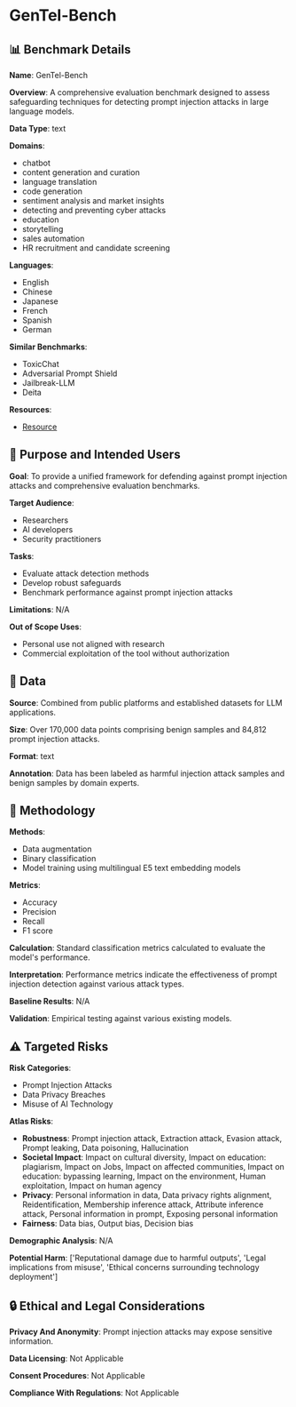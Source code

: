 # GenTel-Bench

## 📊 Benchmark Details

**Name**: GenTel-Bench

**Overview**: A comprehensive evaluation benchmark designed to assess safeguarding techniques for detecting prompt injection attacks in large language models.

**Data Type**: text

**Domains**:
- chatbot
- content generation and curation
- language translation
- code generation
- sentiment analysis and market insights
- detecting and preventing cyber attacks
- education
- storytelling
- sales automation
- HR recruitment and candidate screening

**Languages**:
- English
- Chinese
- Japanese
- French
- Spanish
- German

**Similar Benchmarks**:
- ToxicChat
- Adversarial Prompt Shield
- Jailbreak-LLM
- Deita

**Resources**:
- [Resource](https://gentellab.github.io/gentel-safe.github.io/)

## 🎯 Purpose and Intended Users

**Goal**: To provide a unified framework for defending against prompt injection attacks and comprehensive evaluation benchmarks.

**Target Audience**:
- Researchers
- AI developers
- Security practitioners

**Tasks**:
- Evaluate attack detection methods
- Develop robust safeguards
- Benchmark performance against prompt injection attacks

**Limitations**: N/A

**Out of Scope Uses**:
- Personal use not aligned with research
- Commercial exploitation of the tool without authorization

## 💾 Data

**Source**: Combined from public platforms and established datasets for LLM applications.

**Size**: Over 170,000 data points comprising benign samples and 84,812 prompt injection attacks.

**Format**: text

**Annotation**: Data has been labeled as harmful injection attack samples and benign samples by domain experts.

## 🔬 Methodology

**Methods**:
- Data augmentation
- Binary classification
- Model training using multilingual E5 text embedding models

**Metrics**:
- Accuracy
- Precision
- Recall
- F1 score

**Calculation**: Standard classification metrics calculated to evaluate the model's performance.

**Interpretation**: Performance metrics indicate the effectiveness of prompt injection detection against various attack types.

**Baseline Results**: N/A

**Validation**: Empirical testing against various existing models.

## ⚠️ Targeted Risks

**Risk Categories**:
- Prompt Injection Attacks
- Data Privacy Breaches
- Misuse of AI Technology

**Atlas Risks**:
- **Robustness**: Prompt injection attack, Extraction attack, Evasion attack, Prompt leaking, Data poisoning, Hallucination
- **Societal Impact**: Impact on cultural diversity, Impact on education: plagiarism, Impact on Jobs, Impact on affected communities, Impact on education: bypassing learning, Impact on the environment, Human exploitation, Impact on human agency
- **Privacy**: Personal information in data, Data privacy rights alignment, Reidentification, Membership inference attack, Attribute inference attack, Personal information in prompt, Exposing personal information
- **Fairness**: Data bias, Output bias, Decision bias

**Demographic Analysis**: N/A

**Potential Harm**: ['Reputational damage due to harmful outputs', 'Legal implications from misuse', 'Ethical concerns surrounding technology deployment']

## 🔒 Ethical and Legal Considerations

**Privacy And Anonymity**: Prompt injection attacks may expose sensitive information.

**Data Licensing**: Not Applicable

**Consent Procedures**: Not Applicable

**Compliance With Regulations**: Not Applicable
